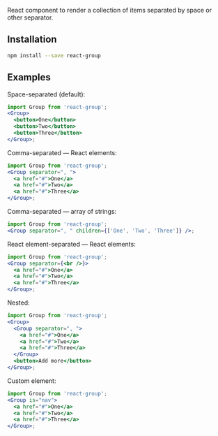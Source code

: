 React component to render a collection of items separated by space or other separator.

## Installation

```bash
npm install --save react-group
```

## Examples

Space-separated (default):

```jsx
import Group from 'react-group';
<Group>
  <button>One</button>
  <button>Two</button>
  <button>Three</button>
</Group>;
```

Comma-separated — React elements:

```jsx
import Group from 'react-group';
<Group separator=", ">
  <a href="#">One</a>
  <a href="#">Two</a>
  <a href="#">Three</a>
</Group>;
```

Comma-separated — array of strings:

```jsx
import Group from 'react-group';
<Group separator=", " children={['One', 'Two', 'Three']} />;
```

React element-separated — React elements:

```jsx
import Group from 'react-group';
<Group separator={<br />}>
  <a href="#">One</a>
  <a href="#">Two</a>
  <a href="#">Three</a>
</Group>;
```

Nested:

```jsx
import Group from 'react-group';
<Group>
  <Group separator=", ">
    <a href="#">One</a>
    <a href="#">Two</a>
    <a href="#">Three</a>
  </Group>
  <button>Add more</button>
</Group>;
```

Custom element:

```jsx
import Group from 'react-group';
<Group is="nav">
  <a href="#">One</a>
  <a href="#">Two</a>
  <a href="#">Three</a>
</Group>;
```
